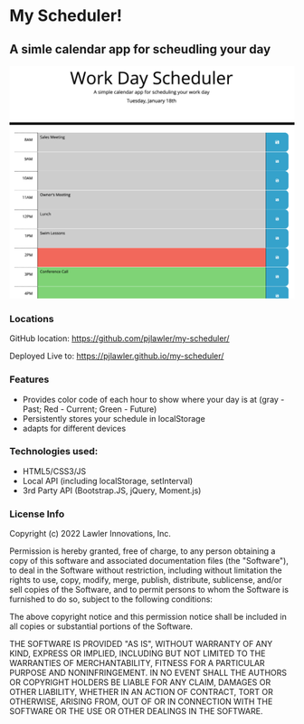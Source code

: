 # My Scheduler!
## A simle calendar app for scheudling your day


![imgage](./assets/imgs/my-scheduler.png)


### Locations
GitHub location:    https://github.com/pjlawler/my-scheduler/ 

Deployed Live to:    https://pjlawler.github.io/my-scheduler/

### Features
- Provides color code of each hour to show where your day is at (gray - Past; Red - Current; Green - Future)
- Persistently stores your schedule in localStorage
- adapts for different devices

### Technologies used:
- HTML5/CSS3/JS
- Local API (including localStorage, setInterval)
- 3rd Party API (Bootstrap.JS, jQuery, Moment.js)






### License Info
Copyright (c) 2022 Lawler Innovations, Inc.

Permission is hereby granted, free of charge, to any person obtaining a copy of this software and associated documentation files (the "Software"), to deal in the Software without restriction, including without limitation the rights to use, copy, modify, merge, publish, distribute, sublicense, and/or sell copies of the Software, and to permit persons to whom the Software is furnished to do so, subject to the following conditions:

The above copyright notice and this permission notice shall be included in all copies or substantial portions of the Software.

THE SOFTWARE IS PROVIDED "AS IS", WITHOUT WARRANTY OF ANY KIND, EXPRESS OR IMPLIED, INCLUDING BUT NOT LIMITED TO THE WARRANTIES OF MERCHANTABILITY, FITNESS FOR A PARTICULAR PURPOSE AND NONINFRINGEMENT. IN NO EVENT SHALL THE AUTHORS OR COPYRIGHT HOLDERS BE LIABLE FOR ANY CLAIM, DAMAGES OR OTHER LIABILITY, WHETHER IN AN ACTION OF CONTRACT, TORT OR OTHERWISE, ARISING FROM, OUT OF OR IN CONNECTION WITH THE SOFTWARE OR THE USE OR OTHER DEALINGS IN THE SOFTWARE.